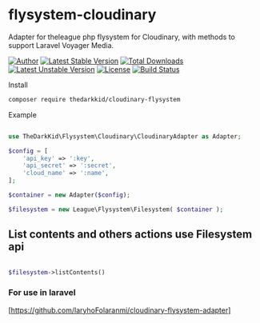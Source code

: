 # flysystem-cloudinary
Adapter for theleague php flysystem for Cloudinary, with methods to support Laravel Voyager Media.

[![Author](https://img.shields.io/badge/author-@thedarkkid-blue.svg?style=flat-square)](https://twitter.com/thedarkkid)
[![Latest Stable Version](https://poser.pugx.org/thedarkkid/cloudinary-flysystem/v/stable)](https://packagist.org/packages/thedarkkid/cloudinary-flysystem) 
[![Total Downloads](https://poser.pugx.org/thedarkkid/cloudinary-flysystem/downloads)](https://packagist.org/packages/thedarkkid/cloudinary-flysystem) 
[![Latest Unstable Version](https://poser.pugx.org/thedarkkid/cloudinary-flysystem/v/unstable)](https://packagist.org/packages/thedarkkid/cloudinary-flysystem) 
[![License](https://poser.pugx.org/thedarkkid/cloudinary-flysystem/license)](https://packagist.org/packages/thedarkkid/cloudinary-flysystem)
[![Build Status](https://travis-ci.org/laryhoFolaranmi/cloudinary-flysystem-adapter.svg?branch=master)](https://travis-ci.org/thedarkkid/cloudinary-flysystem)

Install

```bash
composer require thedarkkid/cloudinary-flysystem
```
Example

```php

use TheDarkKid\Flysystem\Cloudinary\CloudinaryAdapter as Adapter;

$config = [
    'api_key' => ':key',
    'api_secret' => ':secret',
    'cloud_name' => ':name',
];

$container = new Adapter($config);

$filesystem = new League\Flysystem\Filesystem( $container );

```

## List contents and others actions use Filesystem api

```php

$filesystem->listContents()

```


### For use in laravel

[https://github.com/laryhoFolaranmi/cloudinary-flysystem-adapter]


 
 